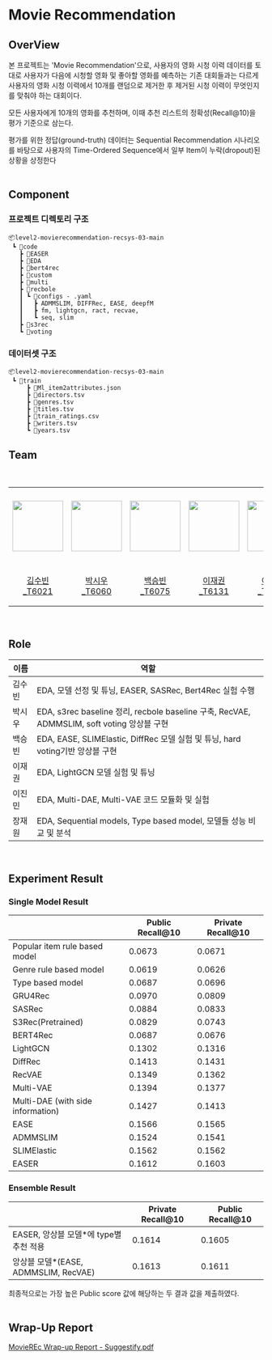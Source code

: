 # Movie Recommendation

## OverView
본 프로젝트는 'Movie Recommendation'으로, 사용자의 영화 시청 이력 데이터를 토대로 사용자가 다음에 시청할 영화 및 좋아할 영화를 예측하는 기존 대회들과는 다르게 사용자의 영화 시청 이력에서 10개를 랜덤으로 제거한 후 제거된 시청 이력이 무엇인지를 맞춰야 하는 대회이다.

모든 사용자에게 10개의 영화를 추천하며, 이때 추천 리스트의 정확성(Recall@10)을 평가 기준으로 삼는다.

평가를 위한 정답(ground-truth) 데이터는 Sequential Recommendation 시나리오를 바탕으로 사용자의 Time-Ordered Sequence에서 일부 Item이 누락(dropout)된 상황을 상정한다
<br><br>

## Component

### 프로젝트 디렉토리 구조 
```
📦level2-movierecommendation-recsys-03-main
 ┗ 📂code
   ┣ 📂EASER
   ┣ 📂EDA
   ┣ 📂bert4rec
   ┣ 📂custom
   ┣ 📂multi
   ┣ 📂recbole
   ┃ ┗ 📂configs - .yaml
   ┃   ┣ ADMMSLIM, DIFFRec, EASE, deepfM
   ┃   ┣ fm, lightgcn, ract, recvae, 
   ┃   ┗ seq, slim
   ┣ 📂s3rec
   ┗ 📂voting
```
### 데이터셋 구조
```
📦level2-movierecommendation-recsys-03-main
 ┗ 📂train
	 ┣ 📜Ml_item2attributes.json
	 ┣ 📜directors.tsv
	 ┣ 📜genres.tsv
	 ┣ 📜titles.tsv
	 ┣ 📜train_ratings.csv
	 ┣ 📜writers.tsv
	 ┗ 📜years.tsv
```


## Team
<br>
<table align="left">
  <tr height="155px">
    <td align="center" width="150px">
      <a href="https://github.com/ksb3966"><img src="https://github.com/ksb3966.png" width="100px;" alt=""/></a>
    </td>
    <td align="center" width="150px">
      <a href="https://github.com/SiwooPark00"><img src="https://github.com/SiwooPark00.png" width="100px;" alt=""/></a>
    </td>
    <td align="center" width="150px">
      <a href="https://github.com/arctic890"><img src="https://github.com/arctic890.png" width="100px;" alt=""/></a>
    </td>
    <td align="center" width="150px">
      <a href="https://github.com/JaeGwon-Lee"><img src="https://github.com/JaeGwon-Lee.png" width="100px;" alt=""/></a>
    </td>
    <td align="center" width="150px">
      <a href="https://github.com/jinmin111"><img src="https://github.com/jinmin111.png" width="100px;" alt=""/></a>
    </td>
    <td align="center" width="150px">
      <a href="https://github.com/chris3427"><img src="https://github.com/chris3427.png" width="100px;" alt=""/></a>
    </td>
  </tr>
  <tr height="80px">
    <td align="center" width="150px">
      <a href="https://github.com/ksb3966">김수빈_T6021</a>
    </td>
    <td align="center" width="150px">
      <a href="https://github.com/SiwooPark00">박시우_T6060</a>
    </td>
    <td align="center" width="150px">
      <a href="https://github.com/arctic890">백승빈_T6075</a>
    </td>
    <td align="center" width="150px">
      <a href="https://github.com/JaeGwon-Lee">이재권_T6131</a>
    </td>
    <td align="center" width="150px">
      <a href="https://github.com/jinmin111">이진민_T6139</a>
    </td>
    <td align="center" width="150px">
      <a href="https://github.com/chris3427">장재원_T6149</a>
    </td>
  </tr>
</table>
&nbsp;
<br>

## Role

| 이름 | 역할 |
| --- | --- |
| 김수빈 | EDA, 모델 선정 및 튜닝, EASER, SASRec, Bert4Rec 실험 수행   |
| 박시우 | EDA, s3rec baseline 정리, recbole baseline 구축, RecVAE, ADMMSLIM, soft voting 앙상블 구현 |
| 백승빈 | EDA, EASE, SLIMElastic, DiffRec 모델 실험 및 튜닝, hard voting기반 앙상블 구현 |
| 이재권 | EDA, LightGCN 모델 실험 및 튜닝 |
| 이진민 | EDA, Multi-DAE, Multi-VAE 코드 모듈화 및 실험 |
| 장재원 | EDA, Sequential models, Type based model, 모델들 성능 비교 및 분석 |
<br>

## Experiment Result

### Single Model Result
|  | Public Recall@10 | Private Recall@10 |
| --- | --- | --- |
| Popular item rule based model | 0.0673 | 0.0671 |
| Genre rule based model | 0.0619 | 0.0626 |
| Type based model | 0.0687 | 0.0696 |
| GRU4Rec | 0.0970 | 0.0809 |
| SASRec | 0.0884 | 0.0833 |
| S3Rec(Pretrained) | 0.0829 | 0.0743 |
| BERT4Rec | 0.0687 | 0.0676 |
| LightGCN | 0.1302 | 0.1316 |
| DiffRec | 0.1413 | 0.1431 |
| RecVAE | 0.1349 | 0.1362 |
| Multi-VAE | 0.1394 | 0.1377   |
| Multi-DAE (with side information) | 0.1427 | 0.1413 |
| EASE | 0.1566 | 0.1565 |
| ADMMSLIM | 0.1524 | 0.1541 |
| SLIMElastic | 0.1562 | 0.1562  |
| EASER | 0.1612 | 0.1603 |

### Ensemble Result
|  | Private Recall@10 | Public Recall@10 |
| --- | --- | --- |
| EASER, 앙상블 모델*에 type별 추천 적용 | 0.1614 | 0.1605 |
| 앙상블 모델*(EASE, ADMMSLIM, RecVAE) | 0.1613 | 0.1611 |

최종적으로는 가장 높은 Public score 값에 해당하는 두 결과 값을 제출하였다.
<br><br>

## Wrap-Up Report
[MovieREc Wrap-up Report - Suggestify.pdf](./DKT.Wrap-up.Report.-.Suggestify.pdf)
<br>
